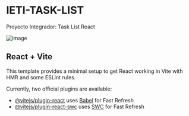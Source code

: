 # IETI-TASK-LIST

Proyecto Integrador: Task List React

![image](https://github.com/ELS4NTA/IETI-TASK-LIST/assets/99996670/59ce48dc-2ed3-4a58-8d4b-9ed42aa23cea)

## React + Vite

This template provides a minimal setup to get React working in Vite with HMR and some ESLint rules.

Currently, two official plugins are available:

- [@vitejs/plugin-react](https://github.com/vitejs/vite-plugin-react/blob/main/packages/plugin-react/README.md) uses [Babel](https://babeljs.io/) for Fast Refresh
- [@vitejs/plugin-react-swc](https://github.com/vitejs/vite-plugin-react-swc) uses [SWC](https://swc.rs/) for Fast Refresh
